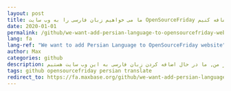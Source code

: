 ```yaml
---
layout: post
title: ما می خواهیم زبان فارسی را به وب سایت OpenSourceFriday اضافه کنیم
date: 2020-01-01
permalink: /github/we-want-add-persian-language-to-opensourcefriday-website-fa/
lang: fa
lang-ref: "We want to add Persian Language to OpenSourceFriday website"
author: Max
categories: github
description: سال 2020 مبارک با خبری خوب از من, ما در حال اضافه کردن زبان فارسی به این وب سایت هستیم.
tags: github opensourcefriday persian translate
redirect_to: https://fa.maxbase.org/github/we-want-add-persian-language-to-opensourcefriday-website/
---
```

